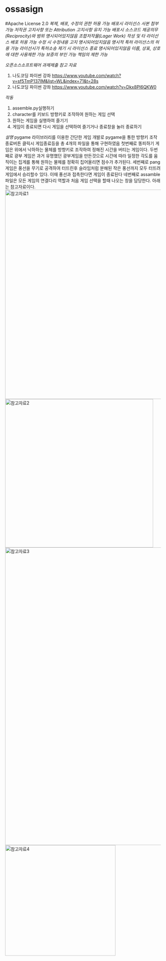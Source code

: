 # ossasign

#Apache License 2.0
_복제, 배포, 수정의 권한 허용	가능
배포시 라이선스 사본 첨부	가능
저작권 고지사항 또는 Attribution 고지사항 유지	가능
배포시 소스코드 제공의무(Reciprocity)와 범위	명시되어있지않음
조합저작물(Lager Work) 작성 및 타 라이선스 배포 허용	가능
수정 시 수정내용 고지	명시되어있지않음
명시적 특허 라이선스의 허용	가능
라이선시가 특허소송 제기 시 라이선스 종료	명시되어있지않음
이름, 상표, 상호에 대한 사용제한	가능
보증의 부인	가능
책임의 제한	가능_

*오픈소스소프트웨어 과제제출*
_참고 자료_
1. 나도코딩 파이썬 강좌 https://www.youtube.com/watch?v=sf5TmP137IM&list=WL&index=71&t=28s
2. 나도코딩 파이썬 강좌 https://www.youtube.com/watch?v=Dkx8Pl6QKW0

*작동*
1. assemble.py실행하기
2. character를 키보드 방향키로 조작하여 원하는 게임 선택
3. 원하는 게임을 실행하여 즐기기
4. 게임이 종료되면 다시 게임을 선택하여 즐기거나 종료창을 눌러 종료하기

*설명*
pygame 라이브러리를 이용한 간단한 게임 개발로
pygame을 통한 방향키 조작 종료버튼 클릭시 게임종료등을 총 4개의 파일을 통해 구현하였음
첫번째로 똥피하기 게임은 위에서 낙하하는 물체를 방향키로 조작하여 정해진 시간을 버티는 게임이다.
두번째로 광부 게임은 과거 유명했던 광부게임을 만든것으로 시간에 따라 일정한 각도를 움직이는 집게를 통해 원하는 물체를 정확히 집어올리면 점수가 추가된다.
세번째로 pang게임은 풍선을 무기로 공격하여 터뜨린후 슬라임처럼 분해된 작은 풍선까지 모두 터뜨려 게임에서 승리할수 있다. 이때 풍선과 접촉한다면 게임이 종료된다
네번째로 assamble 파일은 모든 게임의 연결다리 역할과 처음 게임 선택을 할때 나오는 창을 담당한다.
아래는 참고자료이다.
<img width="676" alt="참고자료1" src="https://user-images.githubusercontent.com/34408443/146936323-4e3b67ac-da19-4325-8b2b-3024a331b66b.png">
<img width="479" alt="참고자료2" src="https://user-images.githubusercontent.com/34408443/146936342-39aef876-ce28-4b67-a9fa-746ebb14cd0b.png">
<img width="961" alt="참고자료3" src="https://user-images.githubusercontent.com/34408443/146936350-8a3ffe41-9804-4e2f-9afc-259c134b5536.png">
<img width="357" alt="참고자료4" src="https://user-images.githubusercontent.com/34408443/146936356-cacf4004-0887-4eab-b30e-0a52d7b37f65.png">
